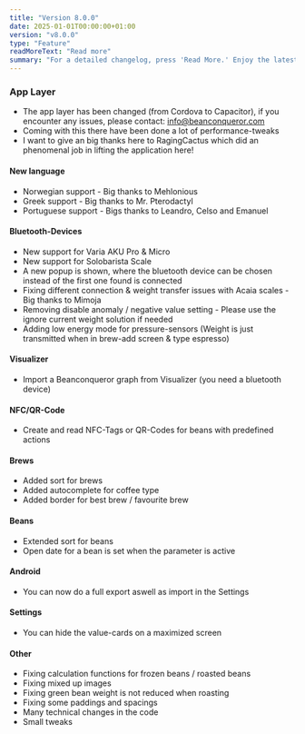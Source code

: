 ```yaml
---
title: "Version 8.0.0"
date: 2025-01-01T00:00:00+01:00
version: "v8.0.0"
type: "Feature"
readMoreText: "Read more"
summary: "For a detailed changelog, press 'Read More.' Enjoy the latest version update! :)"
---
```

### App Layer
- The app layer has been changed (from Cordova to Capacitor), if you encounter any issues, please contact: info@beanconqueror.com
- Coming with this there have been done a lot of performance-tweaks
- I want to give an big thanks here to RagingCactus which did an phenomenal job in lifting the application here!




#### New language
- Norwegian support - Big thanks to Mehlonious
- Greek support - Big thanks to Mr. Pterodactyl
- Portuguese support - Bigs thanks to Leandro, Celso and Emanuel

#### Bluetooth-Devices
- New support for Varia AKU Pro & Micro
- New support for Solobarista Scale
- A new popup is shown, where the bluetooth device can be chosen instead of the first one found is connected
- Fixing different connection & weight transfer issues with Acaia scales - Big thanks to Mimoja
- Removing disable anomaly / negative value setting - Please use the ignore current weight solution if needed
- Adding low energy mode for pressure-sensors (Weight is just transmitted when in brew-add screen & type espresso)

#### Visualizer
- Import a Beanconqueror graph from Visualizer (you need a bluetooth device)

#### NFC/QR-Code
- Create and read NFC-Tags or QR-Codes for beans with predefined actions

#### Brews
- Added sort for brews
- Added autocomplete for coffee type
- Added border for best brew / favourite brew

#### Beans
- Extended sort for beans
- Open date for a bean is set when the parameter is active

#### Android
- You can now do a full export aswell as import in the Settings

#### Settings
- You can hide the value-cards on a maximized screen

#### Other
- Fixing calculation functions for frozen beans / roasted beans
- Fixing mixed up images
- Fixing green bean weight is not reduced when roasting
- Fixing some paddings and spacings
- Many technical changes in the code
- Small tweaks
